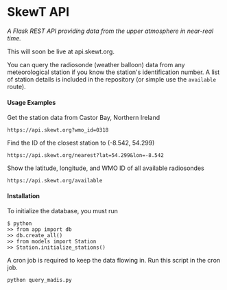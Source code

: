 # SkewT API

*A Flask REST API providing data from the upper atmosphere in near-real time.*

This will soon be live at api.skewt.org.

You can query the radiosonde (weather balloon) data from any meteorological station if you know the station's identification number. A list of station details is included in the repository (or simple use the `available` route).

#### Usage Examples

Get the station data from Castor Bay, Northern Ireland

`https://api.skewt.org?wmo_id=0318`

Find the ID of the closest station to (-8.542, 54.299)

`https://api.skewt.org/nearest?lat=54.299&lon=-8.542`

Show the latitude, longitude, and WMO ID of all available radiosondes

`https://api.skewt.org/available` 


#### Installation

To initialize the database, you must run

```
$ python
>> from app import db
>> db.create_all()
>> from models import Station
>> Station.initialize_stations()
```

A cron job is required to keep the data flowing in. Run this script in the cron job.

`python query_madis.py`
